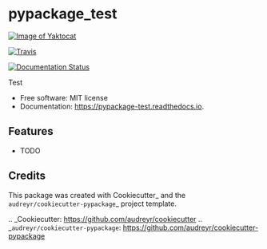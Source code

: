 pypackage_test
==============


[![Image of Yaktocat](https://img.shields.io/pypi/v/pypackage_test.svg)](https://pypi.python.org/pypi/pypackage_test)

[![Travis](https://img.shields.io/travis/juninho2410/pypackage_test.svg)](https://travis-ci.com/juninho2410/pypackage_test)

[![Documentation Status](https://readthedocs.org/projects/pypackage-test/badge/?version=latest)](https://pypackage-test.readthedocs.io/en/latest/?badge=latest)




Test


* Free software: MIT license
* Documentation: https://pypackage-test.readthedocs.io.


Features
--------

* TODO

Credits
-------

This package was created with Cookiecutter_ and the `audreyr/cookiecutter-pypackage`_ project template.

.. _Cookiecutter: https://github.com/audreyr/cookiecutter
.. _`audreyr/cookiecutter-pypackage`: https://github.com/audreyr/cookiecutter-pypackage
